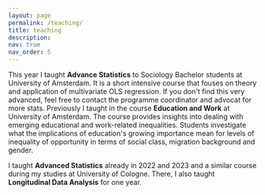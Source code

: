```yaml
---
layout: page
permalink: /teaching/
title: teaching
description: 
nav: true
nav_order: 5
---
```

This year I taught **Advance Statistics** to Sociology Bachelor students at University of Amsterdam. It is a short intensive course that fouses on theory and application of multivariate OLS regression. If you don't find this very advanced, feel free to contact the programme coordinator and advocat for more stats. Previously I taught in the course **Education and Work** at University of Amsterdam. The course provides insights into dealing with emerging educational and work-related inequalities. Students investigate what the implications of education's growing importance mean for levels of inequality of opportunity in terms of social class, migration background and gender.

I taught **Advanced Statistics** already in 2022 and 2023 and a similar course during my studies at University of Cologne. There, I also taught **Longitudinal Data Analysis** for one year.
